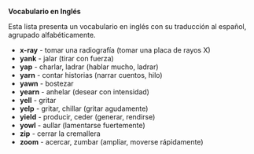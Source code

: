 

**Vocabulario en Inglés**

Esta lista presenta un vocabulario en inglés con su traducción al español, agrupado alfabéticamente.

*   **x-ray** - tomar una radiografía (tomar una placa de rayos X)
*   **yank** - jalar (tirar con fuerza)
*   **yap** - charlar, ladrar (hablar mucho, ladrar)
*   **yarn** - contar historias (narrar cuentos, hilo)
*   **yawn** - bostezar
*   **yearn** - anhelar (desear con intensidad)
*   **yell** - gritar
*   **yelp** - gritar, chillar (gritar agudamente)
*   **yield** - producir, ceder (generar, rendirse)
*   **yowl** - aullar (lamentarse fuertemente)
*   **zip** - cerrar la cremallera
*   **zoom** - acercar, zumbar (ampliar, moverse rápidamente)

